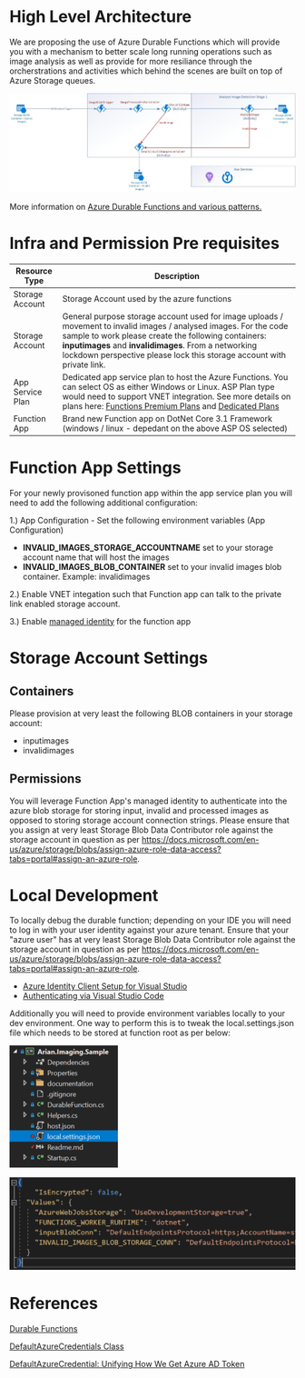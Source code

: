 ﻿# High Level Architecture

We are proposing the use of Azure Durable Functions which will provide you with a mechanism to better scale long running operations such as image analysis as well as provide for more resiliance through the orcherstrations and activities which behind the scenes are built on top of Azure Storage queues.

![Highlvl Arch](Arian.Imaging.Sample/Arian.Imaging.Sample/documentation/images/highlvl-arch.jpg)

More information on [Azure Durable Functions and various patterns.](https://docs.microsoft.com/en-us/azure/azure-functions/durable/durable-functions-overview?tabs=csharp)

# Infra and Permission Pre requisites

| Resource Type | Description |
| --- | --- |
| Storage Account   | Storage Account used by the azure functions |
| Storage Account | General purpose storage account used for image uploads / movement to invalid images / analysed images. For the code sample to work please create the following containers: **inputimages** and **invalidimages**. From a networking lockdown perspective please lock this storage account with private link.|
| App Service Plan    | Dedicated app service plan to host the Azure Functions. You can select OS as either Windows or Linux. ASP Plan type would need to support VNET integration. See more details on plans here: [Functions Premium Plans](https://docs.microsoft.com/en-us/azure/azure-functions/functions-premium-plan?tabs=portal) and [Dedicated Plans](https://docs.microsoft.com/en-us/azure/azure-functions/dedicated-plan)|
| Function App | Brand new Function app on DotNet Core 3.1 Framework (windows / linux - depedant on the above ASP OS selected)

# Function App Settings

For your newly provisoned function app within the app service plan you will need to add the following additional configuration:

1.) App Configuration - Set the following environment variables (App Configuration)
- **INVALID_IMAGES_STORAGE_ACCOUNTNAME** set to your storage account name that will host the images
- **INVALID_IMAGES_BLOB_CONTAINER** set to your invalid images blob container. Example: invalidimages

2.) Enable VNET integation such that Function app can talk to the private link enabled storage account.

3.) Enable [managed identity](https://docs.microsoft.com/en-us/azure/app-service/overview-managed-identity?tabs=dotnet) for the function app

# Storage Account Settings

## Containers
Please provision at very least the following BLOB containers in your storage account:

- inputimages
- invalidimages

## Permissions

You will leverage Function App's managed identity to authenticate into the azure blob storage for storing input, invalid and processed images as opposed to storing storage account connection strings. Please ensure that you assign at very least Storage Blob Data Contributor role against the storage account in question as per https://docs.microsoft.com/en-us/azure/storage/blobs/assign-azure-role-data-access?tabs=portal#assign-an-azure-role.

# Local Development

To locally debug the durable function; depending on your IDE you will need to log in with your user identity against your azure tenant. Ensure that your "azure user" has at very least Storage Blob Data Contributor role against the storage account in question as per https://docs.microsoft.com/en-us/azure/storage/blobs/assign-azure-role-data-access?tabs=portal#assign-an-azure-role.
- [Azure Identity Client Setup for Visual Studio](https://docs.microsoft.com/en-us/dotnet/api/overview/azure/identity-readme)
- [Authenticating via Visual Studio Code](https://docs.microsoft.com/en-us/dotnet/api/overview/azure/identity-readme#authenticating-via-visual-studio-code)

Additionally you will need to provide environment variables locally to your dev environment. One way to perform this is to tweak the local.settings.json file which needs to be stored at function root as per below:


![Local.Settings.2](Arian.Imaging.Sample/Arian.Imaging.Sample/documentation/images/local.settings.2.png)

![Local.Settings](Arian.Imaging.Sample/Arian.Imaging.Sample/documentation/images/local.settings.png)

# References

[Durable Functions](https://docs.microsoft.com/en-us/azure/azure-functions/durable/durable-functions-overview?tabs=csharp)

[DefaultAzureCredentials Class](https://docs.microsoft.com/en-us/dotnet/api/azure.identity.defaultazurecredential?view=azure-dotnet)

[DefaultAzureCredential: Unifying How We Get Azure AD Token](https://www.rahulpnath.com/blog/defaultazurecredential-from-azure-sdk/)
